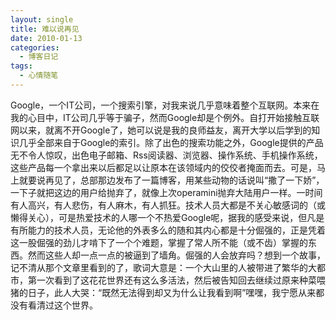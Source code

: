 ```yaml
---
layout: single
title: 难以说再见
date: 2010-01-13
categories:
  - 博客日记
tags:
  - 心情随笔
---
```


Google，一个IT公司，一个搜索引擎，对我来说几乎意味着整个互联网。本来在我的心目中，IT公司几乎等于骗子，然而Google却是个例外。自打开始接触互联网以来，就离不开Google了，她可以说是我的良师益友，离开大学以后学到的知识几乎全部来自于Google的索引。除了出色的搜索功能之外，Google提供的产品无不令人惊叹，出色电子邮箱、Rss阅读器、浏览器、操作系统、手机操作系统，这些产品每一个拿出来以后都足以让原本在该领域内的佼佼者掩面而去。可是，马上就要说再见了，总部那边发布了一篇博客，用某些动物的话说叫“撒了一下娇”，一下子就把这边的用户给抛弃了，就像上次operamini抛弃大陆用户一样。一时间有人高兴，有人悲伤，有人麻木，有人抓狂。技术人员大都是不关心敏感词的（或懒得关心），可是热爱技术的人哪一个不热爱Google呢，据我的感受来说，但凡是有所能力的技术人员，无论他的外表多么的随和其内心都是十分倔强的，正是凭着这一股倔强的劲儿才啃下了一个个难题，掌握了常人所不能（或不齿）掌握的东西。然而这些人却一点一点的被逼到了墙角。倔强的人会放弃吗？想到一个故事，记不清从那个文章里看到的了，歌词大意是：一个大山里的人被带进了繁华的大都市，第一次看到了这花花世界还有这么多活法，然后被告知回去继续过原来种菜喂猪的日子，此人大哭：“既然无法得到却又为什么让我看到啊”嘿嘿，我宁愿从来都没有看清过这个世界。
